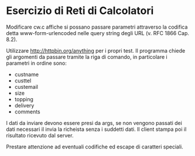 # Esercizio di Reti di Calcolatori

Modificare cw.c affiche si possano passare parametri attraverso la codifica detta www-form-urlencoded nelle query string degli URL (v. RFC 1866 Cap. 8.2).

Utilizzare http://httpbin.org/anything per i propri test. Il programma chiede gli argomenti da passare tramite la riga di comando, in particolare i parametri in ordine sono:
- custname
- custtel
- custemail
- size 
- topping
- delivery
- comments

I dati da inviare devono essere presi da args, se non vengono passati dei dati necessari il invia la richeista senza i suddetti dati. Il client stampa poi il risultato ricevuto dal server.

Prestare attenzione ad eventuali codifiche ed escape di caratteri speciali.